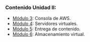 ### Contenido Unidad II:

+ [Módulo 3](modulo_3/modulo_3.md): Consola de AWS.
+ [Módulo 4](modulo_4/modulo_4.md): Servidores virtuales.
+ [Módulo 5](modulo_5/modulo_5.md): Entrega de contenido.
+ [Módulo 6](modulo_6/modulo_6.md): Almacenamiento virtual.
